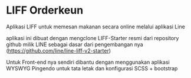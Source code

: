 # LIFF Orderkeun

Aplikasi LIFF untuk memesan makanan secara online melalui aplikasi Line

aplikasi ini dibuat dengan mengclone LIFF-Starter resmi dari repository github milik LINE sebagai dasar dari pengembangan nya (https://github.com/line/line-liff-v2-starter)

Untuk Front-end nya sendiri dibantu dengan menggunakan aplikasi WYSWYG Pingendo untuk tata letak dan konfigurasi SCSS + bootstrap
